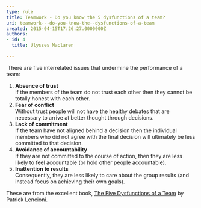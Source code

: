 ```yaml
---
type: rule
title: Teamwork - Do you know the 5 dysfunctions of a team?
uri: teamwork---do-you-know-the--dysfunctions-of-a-team
created: 2015-04-15T17:26:27.0000000Z
authors:
- id: 4
  title: Ulysses Maclaren

---
```




<span class='intro'> <p class="p1">​​ There are five interrelated issues that undermine the performance of a team&#58;<br></p><ol class="ol1"><li class="li1"><b>Absence of trust&#160;</b><br>If the members of the team do not trust each other then they cannot be totally honest with each other.</li><li class="li1"><b>Fear of conflict&#160;</b><br>Without trust people will not have the healthy debates that are necessary to arrive at better thought through decisions.</li><li class="li1"><b>Lack of commitment</b><br>If the team have not aligned behind a decision then the individual members who did not agree with the final decision will ultimately be less committed to that decision.</li><li class="li1"><b>Avoidance of accountability&#160;</b><br>If they are not committed to the course of action, then they are less likely to feel accountable (or hold other people accountable).</li><li class="li1"><b>Inattention to results&#160;</b><br>Consequently, they are less likely to care about the group results (and instead focus on achieving their own goals).</li></ol> </span>

<p>​These are from the excellent book, 
   <a href="http&#58;//www.amazon.com/The-Five-Dysfunctions-Team-Leadership/dp/0787960756" target="_blank">
      <span class="s1">The Five Dysfunctions of a Team</span></a> by Patrick Lencioni.​</p>



